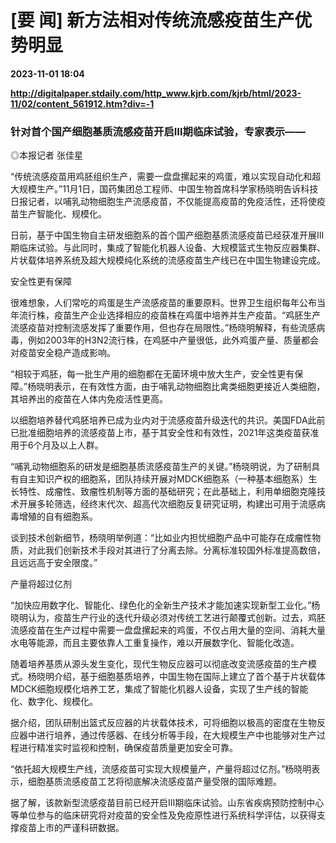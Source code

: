 # [要 闻] 新方法相对传统流感疫苗生产优势明显

**2023-11-01 18:04**

**http://digitalpaper.stdaily.com/http_www.kjrb.com/kjrb/html/2023-11/02/content_561912.htm?div=-1**

### 针对首个国产细胞基质流感疫苗开启Ⅲ期临床试验，专家表示——

 ◎本报记者 张佳星

 “传统流感疫苗用鸡胚组织生产，需要一盘盘摞起来的鸡蛋，难以实现自动化和超大规模生产。”11月1日，国药集团总工程师、中国生物首席科学家杨晓明告诉科技日报记者，以哺乳动物细胞生产流感疫苗，不仅能提高疫苗的免疫活性，还将使疫苗生产智能化、规模化。

 日前，基于中国生物自主研发细胞系的首个国产细胞基质流感疫苗已经获准开展Ⅲ期临床试验。与此同时，集成了智能化机器人设备、大规模篮式生物反应器集群、片状载体培养系统及超大规模纯化系统的流感疫苗生产线已在中国生物建设完成。

 安全性更有保障

 很难想象，人们常吃的鸡蛋是生产流感疫苗的重要原料。世界卫生组织每年公布当年流行株，疫苗生产企业选择相应的疫苗株在鸡蛋中培养并生产疫苗。“鸡胚生产流感疫苗对控制流感发挥了重要作用，但也存在局限性。”杨晓明解释，有些流感病毒，例如2003年的H3N2流行株，在鸡胚中产量很低，此外鸡蛋产量、质量都会对疫苗安全稳产造成影响。

 “相较于鸡胚，每一批生产用的细胞都在无菌环境中放大生产，安全性更有保障。”杨晓明表示，在有效性方面，由于哺乳动物细胞比禽类细胞更接近人类细胞，其培养出的疫苗在人体内免疫活性更高。

 以细胞培养替代鸡胚培养已成为业内对于流感疫苗升级迭代的共识。美国FDA此前已批准细胞培养的流感疫苗上市，基于其安全性和有效性，2021年这类疫苗获准用于6个月及以上人群。

 “哺乳动物细胞系的研发是细胞基质流感疫苗生产的关键。”杨晓明说，为了研制具有自主知识产权的细胞系，团队持续开展对MDCK细胞系（一种基本细胞系）生长特性、成瘤性、致瘤性机制等方面的基础研究；在此基础上，利用单细胞克隆技术开展多轮筛选，经终末代次、超高代次细胞反复研究证明，构建出可用于流感病毒增殖的自有细胞系。

 谈到技术创新细节，杨晓明举例道：“比如业内担忧细胞产品中可能存在成瘤性物质，对此我们创新技术手段对其进行了分离去除。分离标准较国外标准提高数倍，且远远高于安全限度。”

 产量将超过亿剂

 “加快应用数字化、智能化、绿色化的全新生产技术才能加速实现新型工业化。”杨晓明认为，疫苗生产行业的迭代升级必须对传统工艺进行颠覆式创新。过去，鸡胚流感疫苗在生产过程中需要一盘盘摞起来的鸡蛋，不仅占用大量的空间、消耗大量水电等能源，而且主要依靠人工重复操作，难以开展数字化、智能化改造。

 随着培养基质从源头发生变化，现代生物反应器可以彻底改变流感疫苗的生产模式。杨晓明介绍，基于细胞基质培养，中国生物在国际上建立了首个基于片状载体MDCK细胞规模化培养工艺，集成了智能化机器人设备，实现了生产线的智能化、数字化、规模化。

 据介绍，团队研制出篮式反应器的片状载体技术，可将细胞以极高的密度在生物反应器中进行培养，通过传感器、在线分析等手段，在大规模生产中也能够对生产过程进行精准实时监视和控制，确保疫苗质量更加安全可靠。

 “依托超大规模生产线，流感疫苗可实现大规模量产，产量将超过亿剂。”杨晓明表示，细胞基质流感疫苗工艺将彻底解决流感疫苗产量受限的国际难题。

 据了解，该款新型流感疫苗目前已经开启Ⅲ期临床试验。山东省疾病预防控制中心等单位参与的临床研究将对疫苗的安全性及免疫原性进行系统科学评估，以获得支撑疫苗上市的严谨科研数据。